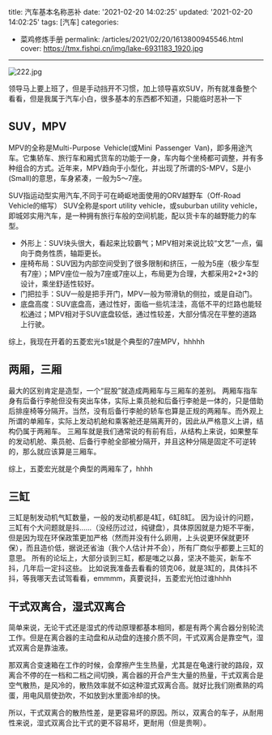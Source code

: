 title: 汽车基本名称恶补
date: '2021-02-20 14:02:25'
updated: '2021-02-20 14:02:25'
tags: [汽车]
categories: 
- 菜鸡修炼手册
permalink: /articles/2021/02/20/1613800945546.html
cover: https://tmx.fishpi.cn/img/lake-6931183_1920.jpg
---
![222.jpg](https://tmx.fishpi.cn/img/lake-6931183_1920.jpg)


领导马上要上班了，但是手动挡开不习惯，加上领导喜欢SUV，所有就准备整个看看，但是我属于汽车小白，很多基本的东西都不知道，只能临时恶补一下

## SUV，MPV

MPV的全称是Multi-Purpose Vehicle(或Mini Passenger Van)，即多用途汽车。它集轿车、旅行车和厢式货车的功能于一身，车内每个坐椅都可调整，并有多种组合的方式。近年来，MPV趋向于小型化，并出现了所谓的S-MPV，S是小(Small)的意思，车身紧凑，一般为5～7座。

SUV指运动型实用汽车,不同于可在崎岖地面使用的ORV越野车（Off-Road Vehicle的缩写） SUV全称是sport utility vehicle，或suburban utility vehicle，即城郊实用汽车，是一种拥有旅行车般的空间机能，配以货卡车的越野能力的车型。

* 外形上：SUV块头很大，看起来比较霸气；MPV相对来说比较“文艺”一点，偏向于商务性质，轴距更长。
* 座椅布局：SUV因为内部空间受到了很多限制和挤压，一般为5座（极少车型有7座）；MPV座位一般为7座或7座以上，布局更为合理，大都采用2+2+3的设计，乘坐舒适性较好。
* 门把拉手：SUV一般是把手开门，MPV一般为带滑轨的侧拉，或是自动门。
* 底盘高度：SUV底盘高，通过性好，面临一些坑洼洼，高低不平的烂路也能轻松通过；MPV相对于SUV底盘较低，通过性较差，大部分情况在平整的道路上行驶。

综上，我现在开着的五菱宏光s1就是个典型的7座MPV，hhhhh

## 两厢，三厢

最大的区别肯定是造型，一个“屁股”就造成两厢车与三厢车的差别。
两厢车指车身有后备行李舱但没有突出车体，实际上乘员舱和后备行李舱是一体的，只是借助后排座椅等分隔开。当然，没有后备行李舱的轿车也算是正规的两厢车。而外观上所谓的单厢车，实际上发动机舱和乘客舱还是隔离开的，因此从严格意义上讲，结构仍属于两厢车。
三厢车就是我们通常说的有前有后，从结构上来说，如果整车的发动机舱、乘员舱、后备行李舱全部被分隔开，并且这种分隔是固定不可逆转的，那么就应该算是三厢车。

综上，五菱宏光就是个典型的两厢车了，hhhh

## 三缸

三缸是制发动机气缸数量，一般的发动机都是4缸，6缸8缸。
因为设计的问题，三缸有个大问题就是抖……（没经历过过，纯键盘），具体原因就是力矩不平衡，但是因为现在环保政策更加严格（然而并没有什么卵用，上头说更环保就更环保），而且造价低，据说还省油（我个人估计并不会），所有厂商似乎都要上三缸的意思。
所有的论坛上，大部分谈到三缸，都是嗤之以鼻，坚决不能买，新车不抖，几年后一定抖这些。
比如说我准备去看看的领克06，就是3缸的，具体抖不抖，等我哪天去试驾看看，emmmm，真要说抖，五菱宏光怕过谁hhhh

## 干式双离合，湿式双离合

简单来说，无论干式还是湿式的传动原理都基本相同，都是有两个离合器分别轮流工作。但是在离合器的主动盘和从动盘的连接介质不同，干式双离合是靠空气，湿式双离合是靠油液。

那双离合变速箱在工作的时候，会摩擦产生生热量，尤其是在龟速行驶的路段，双离合不停的在一档和二档之间切换，离合器的开合产生大量的热量，干式双离合是空气散热，是风冷的，散热效率就不如这种湿式双离合高。就好比我们刚煮熟的鸡蛋，用电风扇使劲吹，不如放到水里面冷却的快。

所以，干式双离合的散热性差，是更容易坏的原因。所以，双离合的车子，从耐用性来说，湿式双离合比干式的更不容易坏，更耐用（但是贵啊）。






